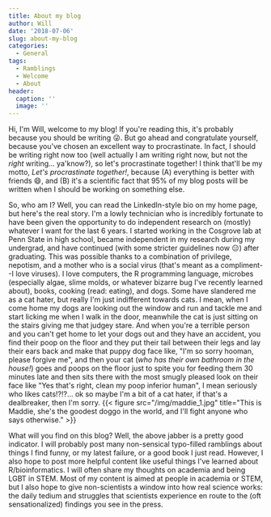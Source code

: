 ```yaml
---
title: About my blog
author: Will
date: '2018-07-06'
slug: about-my-blog
categories:
  - General
tags:
  - Ramblings
  - Welcome
  - About
header:
  caption: ''
  image: ''
---
```


Hi, I'm Will, welcome to my blog! If you're reading this, it's probably because you should be writing :stuck_out_tongue_winking_eye:. But go ahead and congratulate yourself, because you've chosen an excellent way to procrastinate. In fact, I should be writing right now too (well actually I am writing right now, but not the *right* writing... ya'know?), so let's procrastinate together! I think that'll be my motto, *Let's procrastinate together!*, because (A) everything is better with friends :smile:, and (B) it's a scientific fact that 95% of my blog posts will be written when I should be working on something else. 

So, who am I? Well, you can read the LinkedIn-style bio on my home page, but here's the real story. I'm a lowly technician who is incredibly fortunate to have been given the opportunity to do independent research on (mostly) whatever I want for the last 6 years. I started working in the Cosgrove lab at Penn State in high school, became independent in my research during my undergrad, and have continued (with some stricter guidelines now :expressionless:) after graduating. This was possible thanks to a combination of privilege, nepotism, and a mother who is a social virus (that's meant as a compliment--I love viruses). I love computers, the R programming language, microbes (especially algae, slime molds, or whatever bizarre bug I've recently learned about), books, cooking (read: eating), and dogs. Some have slandered me as a cat hater, but really I'm just indifferent towards cats. I mean, when I come home my dogs are looking out the window and run and tackle me and start licking me when I walk in the door, meanwhile the cat is just sitting on the stairs giving me that judgey stare. And when you're a terrible person and you can't get home to let your dogs out and they have an accident, you find their poop on the floor and they put their tail between their legs and lay their ears back and make that puppy dog face like, "I'm so sorry hooman, please forgive me", and then your cat (*who has their own bathroom in the house!*) goes and poops on the floor just to spite you for feeding them 30 minutes late and then sits there with the most smugly pleased look on their face like "Yes that's right, clean my poop inferior human", I mean seriously who likes cats!?!?... ok so maybe I'm a bit of a cat hater, if that's a dealbreaker, then I'm sorry. {{< figure src="/img/maddie_1.jpg" title="This is Maddie, she's the goodest doggo in the world, and I'll fight anyone who says otherwise." >}}

What will you find on this blog? Well, the above jabber is a pretty good indicator. I will probably post many non-sensical typo-filled ramblings about things I find funny, or my latest failure, or a good book I just read. However, I also hope to post more helpful content like useful things I've learned about R/bioinformatics. I will often share my thoughts on academia and being LGBT in STEM. Most of my content is aimed at people in academia or STEM, but I also hope to give non-scientists a window into how real science works: the daily tedium and struggles that scientists experience en route to the (oft sensationalized) findings you see in the press. 


